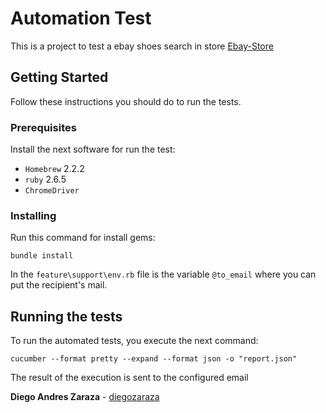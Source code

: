# Automation Test

This is a project to test a ebay shoes search in store [Ebay-Store](http://www.ebay.com/)

## Getting Started

Follow these instructions you should do to run the tests.

### Prerequisites

Install the next software for run the test:

 - `Homebrew` 2.2.2
 - `ruby` 2.6.5
 - `ChromeDriver`

### Installing

Run this command for install gems:

```
bundle install
```

In the `feature\support\env.rb` file is the variable `@to_email` where you can put the recipient's mail.

## Running the tests

To run the automated tests, you execute the next command:

```
cucumber --format pretty --expand --format json -o "report.json"
```

The result of the execution is sent to the configured email

**Diego Andres Zaraza** - [diegozaraza](https://github.com/diegozaraza)
